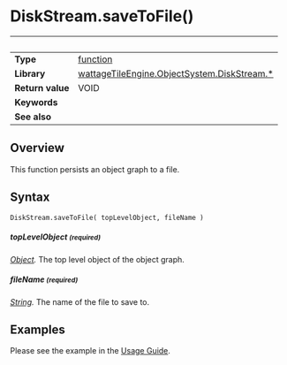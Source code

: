 # DiskStream.saveToFile()

|                      | &nbsp;
| -------------------- | ---------------------------------------------------------------
| __Type__             | [function](http://docs.coronalabs.com/api/type/Function.html)
| __Library__          | [wattageTileEngine.ObjectSystem.DiskStream.*](type_diskStream.markdown)
| __Return value__     | VOID
| __Keywords__         |
| __See also__         |


## Overview

This function persists an object graph to a file.

## Syntax

	DiskStream.saveToFile( topLevelObject, fileName )

##### topLevelObject <small>(required)</small>
_[Object](../object/type_object.markdown)._
The top level object of the object graph.

##### fileName <small>(required)</small>
_[String](https://docs.coronalabs.com/api/type/String.html)._
The name of the file to save to.

## Examples

Please see the example in the [Usage Guide](../usageGuide.markdown).
